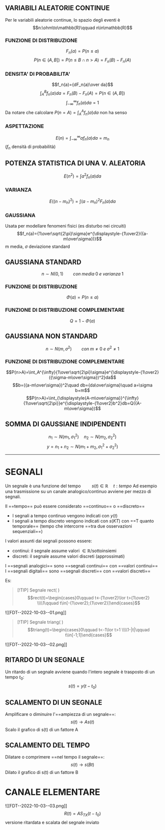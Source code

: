 ## VARIABILI ALEATORIE CONTINUE
Per le variabili aleatorie continue, lo spazio degli eventi è
$$n:\ohm\to\mathbb{R}\qquad n\in\mathbb{R}$$
### FUNZIONE DI DISTRIBUZIONE
$$F_n(a)=P(n\leq a)$$
$$P(n\in (A,B])=P(n\leq B\;\cap\;n>A)=F_n(B)-F_n(A)$$
### DENSITA' DI PROBABILITA'
$$f_n(a)={dF_n(a)\over da}$$
$$\int_A^Bf_n(a)da=F_n(B)-F_n(A)=P(n\in (A,B])$$
$$\int_{-\infty}^{\infty}f_n(a)da=1$$
Da notare che calcolare $P(n=A)=\int_A^Af_n(a)da$ non ha senso

### ASPETTAZIONE
$$E(n)=\int_{-\infty}^{\infty}af_n(a)da=m_n$$
($f_n$ densità di probabilità)

## POTENZA STATISTICA DI UNA V. ALEATORIA
$$E(n^2)=\int a^2f_n(a)da$$
### VARIANZA
$$E((n-m_n)^2)=\int(a-m_n)^2F_n(a)da$$
### GAUSSIANA
Usata per modellare fenomeni fisici (es disturbo nei circuiti)
$$f_n(a)={1\over\sqrt{2\pi}\sigma}e^{\displaystyle-{1\over2}({a-m\over\sigma})}$$
m media, $\sigma$ deviazione standard

## GAUSSIANA STANDARD
$$n\sim N(0,1)\qquad con\;media\;0\;e\;varianza\;1$$
### FUNZIONE DI DISTRIBUZIONE
$$\Phi(a)=P(n\leq a)$$
### FUNZIONE DI DISTRIBUZIONE COMPLEMENTARE
$$Q=1-\Phi(a)$$
## GAUSSIANA NON STANDARD
$$n\sim N(m, \sigma^2)\qquad con\;m\neq0\;e\;\sigma^2\neq1$$
### FUNZIONE DI DISTRIBUZIONE COMPLEMENTARE
$$P(n>A)=\int_A^{\infty}{1\over\sqrt{2\pi}\sigma}e^{\displaystyle-{1\over2}({\sigma-m\over\sigma})^2}da$$
$$b=({a-m\over\sigma})^2\quad db={da\over\sigma}\quad a=\sigma b+m$$
$$P(n>A)=\int_{\displaystyle{A-m\over\sigma}}^{\infty}{1\over\sqrt{2\pi}}e^{\displaystyle-{1\over2}b^2}db=Q({A-m\over\sigma})$$
## SOMMA DI GAUSSIANE INDIPENDENTI
$$n_1\sim N(m_1, \sigma_1^2)\quad n_2\sim N(m_2,\sigma_2^2)$$
$$y=n_1+n_2\sim N(m_1+m_2,\sigma_1^2+\sigma_2^2)$$

----
# SEGNALI
Un segnale è una funzione del tempo $\qquad s(t)\in\mathbb{R}\quad t:tempo$
Ad esempio una trasmissione su un canale analogico/continuo avviene per mezzo di segnali.

Il ==tempo== può essere considerato ==continuo== o ==discreto==
- I segnali a tempo continuo vengono indicati con $y(t)$
- I segnali a tempo discreto vengono indicati con $s(KT)$ con ==T quanto temporale== (tempo che intercorre ==tra due osservazioni sequenziali==)

I valori assunti dai segnali possono essere:
- continui: il segnale assume valori $\in \mathbb{R}$/sottoinsiemi
- discreti: il segnale assume valori discreti (approssimati)

I ==segnali analogici== sono ==segnali continui== con ==valori continui==
I ==segnali digitali== sono ==segnali discreti== con ==valori discreti==

Es:

>[!TIP] Segnale rect( )
>$$rect(t)=\begin{cases}0\qquad t<-{1\over2}\lor t>{1\over2} \\\\1\qquad t\in[-{1\over2};{1\over2}]\end{cases}$$

![[FDT--2022-10-03--01.png]]

>[!TIP] Segnale triang( )
>$$triang(t)=\begin{cases}0\qquad t<-1\lor t>1 \\\\1-|t|\qquad t\in[-1;1]\end{cases}$$

![[FDT--2022-10-03--02.png]]

## RITARDO DI UN SEGNALE
Un ritardo di un segnale avviene quando l'intero segnale è trasposto di un tempo $t_0$:
$$s(t)=y(t-t_0)$$
## SCALAMENTO DI UN SEGNALE
Amplificare o diminuire l'==ampiezza di un segnale==:$$s(t)\to As(t)$$Scalo il grafico di s(t) di un fattore A

## SCALAMENTO DEL TEMPO
Dilatare o comprimere ==nel tempo il segnale==:$$s(t)\to s(Bt)$$Dilato il grafico di s(t) di un fattore B

# CANALE ELEMENTARE
![[FDT--2022-10-03--03.png]]
$$R(t)=AS_{TX}(t-t_0)$$ versione ritardata e scalata del segnale inviato